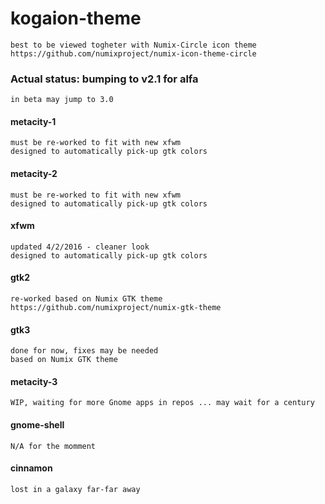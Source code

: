 # kogaion-theme
	best to be viewed togheter with Numix-Circle icon theme
	https://github.com/numixproject/numix-icon-theme-circle

### Actual status: bumping to v2.1 for alfa
    in beta may jump to 3.0

#### metacity-1
	must be re-worked to fit with new xfwm
	designed to automatically pick-up gtk colors

#### metacity-2
	must be re-worked to fit with new xfwm
	designed to automatically pick-up gtk colors

#### xfwm
	updated 4/2/2016 - cleaner look
	designed to automatically pick-up gtk colors

#### gtk2
	re-worked based on Numix GTK theme
	https://github.com/numixproject/numix-gtk-theme

#### gtk3
	done for now, fixes may be needed
	based on Numix GTK theme

#### metacity-3
	WIP, waiting for more Gnome apps in repos ... may wait for a century

#### gnome-shell
	N/A for the momment

#### cinnamon
	lost in a galaxy far-far away
